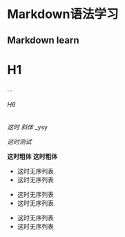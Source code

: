 Markdown语法学习
============

Markdown learn
---

# H1
...

###### H6

*这时 斜体*
_ysy

_这时测试_

**这时粗体**
__这时粗体__

+ 这时无序列表
+ 这时无序列表

* 这时无序列表
* 这时无序列表

- 这时无序列表
- 这时无序列表
